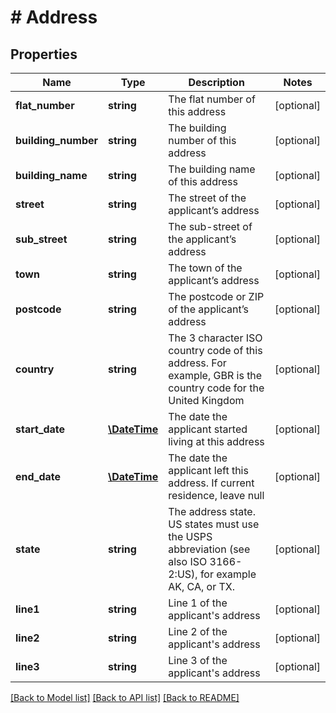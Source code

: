 # # Address

## Properties

Name | Type | Description | Notes
------------ | ------------- | ------------- | -------------
**flat_number** | **string** | The flat number of this address | [optional] 
**building_number** | **string** | The building number of this address | [optional] 
**building_name** | **string** | The building name of this address | [optional] 
**street** | **string** | The street of the applicant’s address | [optional] 
**sub_street** | **string** | The sub-street of the applicant’s address | [optional] 
**town** | **string** | The town of the applicant’s address | [optional] 
**postcode** | **string** | The postcode or ZIP of the applicant’s address | [optional] 
**country** | **string** | The 3 character ISO country code of this address. For example, GBR is the country code for the United Kingdom | [optional] 
**start_date** | [**\DateTime**](\DateTime.md) | The date the applicant started living at this address | [optional] 
**end_date** | [**\DateTime**](\DateTime.md) | The date the applicant left this address. If current residence, leave null | [optional] 
**state** | **string** | The address state. US states must use the USPS abbreviation (see also ISO 3166-2:US), for example AK, CA, or TX. | [optional] 
**line1** | **string** | Line 1 of the applicant&#39;s address | [optional] 
**line2** | **string** | Line 2 of the applicant&#39;s address | [optional] 
**line3** | **string** | Line 3 of the applicant&#39;s address | [optional] 

[[Back to Model list]](../../README.md#documentation-for-models) [[Back to API list]](../../README.md#documentation-for-api-endpoints) [[Back to README]](../../README.md)


